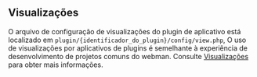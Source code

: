 ## Visualizações

O arquivo de configuração de visualizações do plugin de aplicativo está localizado em `plugin/{identificador_do_plugin}/config/view.php`,
O uso de visualizações por aplicativos de plugins é semelhante à experiência de desenvolvimento de projetos comuns do webman. Consulte [Visualizações](../view.md) para obter mais informações.
